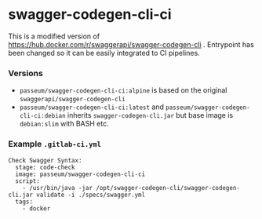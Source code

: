 # swagger-codegen-cli-ci

This is a modified version of https://hub.docker.com/r/swaggerapi/swagger-codegen-cli . Entrypoint has been changed so it can be easily integrated to CI pipelines.

### Versions

- `passeum/swagger-codegen-cli-ci:alpine` is based on the original `swaggerapi/swagger-codegen-cli`
- `passeum/swagger-codegen-cli-ci:latest` and `passeum/swagger-codegen-cli-ci:debian` inherits `swagger-codegen-cli.jar` but base image is `debian:slim` with BASH etc.

### Example `.gitlab-ci.yml`

```
Check Swagger Syntax:
  stage: code-check
  image: passeum/swagger-codegen-cli-ci
  script:
    - /usr/bin/java -jar /opt/swagger-codegen-cli/swagger-codegen-cli.jar validate -i ./specs/swagger.yml
  tags:
    - docker
```
